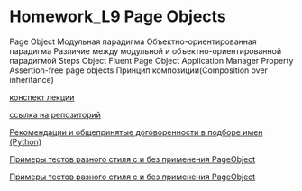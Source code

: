 # Homework_L9 Page Objects

Page Object
Модульная парадигма
Объектно-ориентированная парадигма
Различие между модульной и объектно-ориентированной парадигмой
Steps Object
Fluent Page Object
Application Manager
Property
Assertion-free page objects
Принцип композиции(Composition over inheritance)


[конспект лекции](https://github.com/qa-guru/knowledge-base/wiki/8.-Page-Objects#page-object)

[ссылка на репозиторий](https://github.com/yashaka/demoqa-tests/tree/py-04-lesson-po-practice-form-task-final)

[Рекомендации и общепринятые договоренности в подборе имен (Python)](https://autotest.how/python/naming-guidelines-ru)

[Примеры тестов разного стиля с и без применения PageObject](https://github.com/yashaka/python-web-test/blob/master/tests/test_search_engines_should_search.py)

[Примеры тестов разного стиля с и без применения PageObject](https://github.com/automician/snippets/tree/master/python/python-selene-for-odoo-crm-examples/framework/model/controls)
